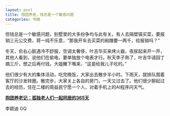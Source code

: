 ```yaml
---
layout: post
title: 抱团养老，钱总是一个敏感问题
categories: 书摘
---
```


但钱总是一个敏感问题，别墅里的大多纷争均与此有关。有人去隔壁镇买菜，要报销三元公交费，蒋一纯不乐意，“那我开车去买菜的剐蹭要一两千，给报销吗？”

冬天，俞右心脏遇冷不舒服，空调太奢侈，叶吉华买来烤火器，夜尿起来开一开，其他人看到，说他们在偷电，要单独放个电表才行。秋天李子熟了，叶吉华请园丁摘三斤，想之后再付钱。大姐撇下嘴来，“这是给我儿子吃的。”

他们很少有大的集体活动，吃完晚饭，大家出去散步半小时。下雨天，就排队围着客厅的沙发转圈。散完步，大家关上各自的房门，一天又过去了。他们很少聊起过去的经历，住在二楼的周益民宁愿一个人，对着手机上的AI程序问天气。

[**抱团养老记：孤独老人们一起同居的365天**](https://mp.weixin.qq.com/s/Am5wrrnaQx3MAOLFcZFBgA)

李颖迪 GQ

